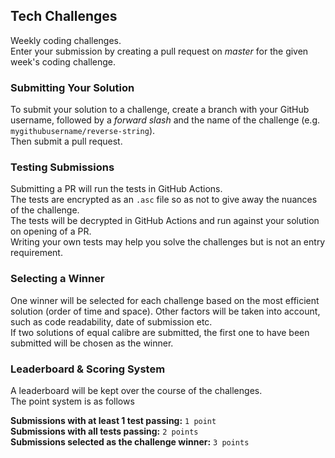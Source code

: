 ## Tech Challenges

Weekly coding challenges.<br/>
Enter your submission by creating a pull request on _master_ for the given week's coding challenge.

### Submitting Your Solution

To submit your solution to a challenge, create a branch with your GitHub username,
followed by a _forward slash_ and the name of the challenge (e.g. `mygithubusername/reverse-string`).<br/>
Then submit a pull request.

### Testing Submissions
Submitting a PR will run the tests in GitHub Actions.<br/>
The tests are encrypted as an `.asc` file so as not to give away the nuances of the challenge.<br/>
The tests will be decrypted in GitHub Actions and run against your solution on opening of a PR.<br/>
Writing your own tests may help you solve the challenges but is not an entry requirement.<br/>

### Selecting a Winner
One winner will be selected for each challenge based on the most efficient solution (order of time and space). 
Other factors will be taken into account, such as code readability, date of submission etc.   
If two solutions of equal calibre are submitted, the first one to have been submitted will be chosen as the winner.

### Leaderboard & Scoring System
A leaderboard will be kept over the course of the challenges.<br/>
The point system is as follows

**Submissions with at least 1 test passing:** `1 point`<br/>
**Submissions with all tests passing:** `2 points`<br/>
**Submissions selected as the challenge winner:** `3 points`<br/>